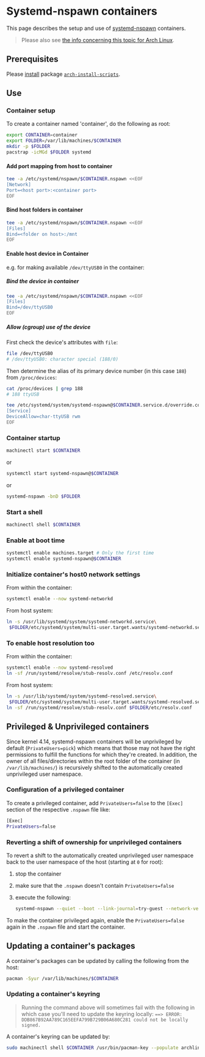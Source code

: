 # Systemd-nspawn containers

This page describes the setup and use of [systemd-nspawn] containers.
> Please also see [the info concerning this topic for Arch Linux].

## Prerequisites

Please [install] package [`arch-install-scripts`].

## Use

### Container setup

To create a container named 'container', do the following as root:

```bash
export CONTAINER=container
export FOLDER=/var/lib/machines/$CONTAINER
mkdir -p $FOLDER
pacstrap -icMGd $FOLDER systemd
```

#### Add port mapping from host to container

```bash
tee -a /etc/systemd/nspawn/$CONTAINER.nspawn <<EOF
[Network]
Port=<host port>:<container port>
EOF
```

#### Bind host folders in container

```bash
tee -a /etc/systemd/nspawn/$CONTAINER.nspawn <<EOF
[Files]
Bind=<folder on host>:/mnt
EOF
```

#### Enable host device in Container

e.g. for making available `/dev/ttyUSB0` in the container:

##### Bind the device in container

```bash
tee -a /etc/systemd/nspawn/$CONTAINER.nspawn <<EOF
[Files]
Bind=/dev/ttyUSB0
EOF
```

##### Allow (cgroup) use of the device

First check the device's attributes with `file`:

```bash
file /dev/ttyUSB0
# /dev/ttyUSB0: character special (188/0)
```

Then determine the alias of its primary device number (in this case `188`) from `/proc/devices`:

```bash
cat /proc/devices | grep 188
# 188 ttyUSB

tee /etc/systemd/system/systemd-nspawn@$CONTAINER.service.d/override.conf <<EOF
[Service]
DeviceAllow=char-ttyUSB rwm
EOF
```

### Container startup

```bash
machinectl start $CONTAINER
```

or

```bash
systemctl start systemd-nspawn@$CONTAINER
```

or

```bash
systemd-nspawn -bnD $FOLDER
```

### Start a shell

```bash
machinectl shell $CONTAINER
```

### Enable at boot time

```bash
systemctl enable machines.target # Only the first time
systemctl enable systemd-nspawn@$CONTAINER
```

### Initialize container's host0 network settings

From within the container:

```bash
systemctl enable --now systemd-networkd
```

From host system:

```bash
ln -s /usr/lib/systemd/system/systemd-networkd.service\
 $FOLDER/etc/systemd/system/multi-user.target.wants/systemd-networkd.service
```

### To enable host resolution too

From within the container:

```bash
systemctl enable --now systemd-resolved
ln -sf /run/systemd/resolve/stub-resolv.conf /etc/resolv.conf
```

From host system:

```bash
ln -s /usr/lib/systemd/system/systemd-resolved.service\
 $FOLDER/etc/systemd/system/multi-user.target.wants/systemd-resolved.service
ln -sf /run/systemd/resolve/stub-resolv.conf $FOLDER/etc/resolv.conf
```

## Privileged & Unprivileged containers

Since kernel 4.14, systemd-nspawn containers will be unprivileged by default (`PrivateUsers=pick`) which means that those may not have the right permissions to fulfill the functions for which they're created. In addition, the owner of all files/directories within the root folder of the container (in `/var/lib/machines/`) is recursively shifted to the automatically created unprivileged user namespace.

### Configuration of a privileged container

To create a privileged container, add `PrivateUsers=false` to the `[Exec]` section of the respective `.nspawn` file like:

```bash
[Exec]
PrivateUsers=false
```

### Reverting a shift of ownership for unprivileged containers

To revert a shift to the automatically created unprivileged user namespace back to the user namespace of the host (starting at `0` for root):

1. stop the container
2. make sure that the `.nspawn` doesn't contain `PrivateUsers=false`
3. execute the following:

   ```bash
   systemd-nspawn --quiet --boot --link-journal=try-guest --network-veth -U --settings=override --private-users=0 --private-users-chown --machine=$CONTAINER
   ```

To make the container privileged again, enable the `PrivateUsers=false` again in the `.nspawn` file and start the container.

## Updating a container's packages

A container's packages can be updated by calling the following from the host:

``` bash
pacman -Syur /var/lib/machines/$CONTAINER
```

### Updating a container's keyring

> Running the command above will sometimes fail with the following in which case you'll need to update the keyring locally:
  `==> ERROR: DDB867B92AA789C165EEFA799B729B06A680C281 could not be locally signed.`

A container's keyring can be updated by:

```bash
sudo machinectl shell $CONTAINER /usr/bin/pacman-key --populate archlinux
```

[install]: using-pacman.md#install-a-package
[systemd-nspawn]: http://www.freedesktop.org/software/systemd/man/systemd-nspawn.html
[the info concerning this topic for Arch Linux]: https://wiki.archlinux.org/index.php/Systemd-nspawn
[`arch-install-scripts`]: https://www.archlinux.org/packages/extra/any/arch-install-scripts/
